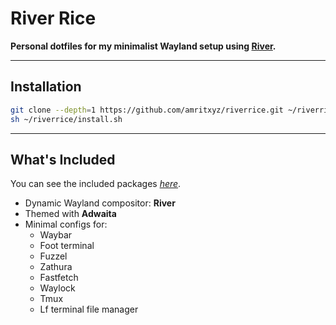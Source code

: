 # River Rice  
**Personal dotfiles for my minimalist Wayland setup using [River](https://codeberg.org/river/river).**

---

## Installation

```bash
git clone --depth=1 https://github.com/amritxyz/riverrice.git ~/riverrice
sh ~/riverrice/install.sh
```

---

## What's Included

You can see the included packages *[here](https://github.com/amritxyz/riverrice/blob/main/packages)*.

- Dynamic Wayland compositor: **River**
- Themed with **Adwaita**
- Minimal configs for:
  - Waybar
  - Foot terminal
  - Fuzzel
  - Zathura
  - Fastfetch
  - Waylock
  - Tmux
  - Lf terminal file manager
